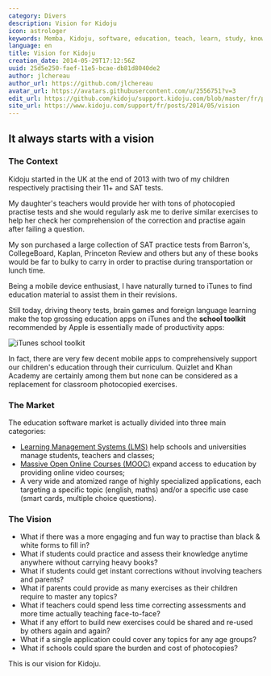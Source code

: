```yaml
---
category: Divers
description: Vision for Kidoju
icon: astrologer
keywords: Memba, Kidoju, software, education, teach, learn, study, knowledge, test, quiz, correction, tablets, revisions, practice, SAT, Quizlet, Khan Academy
language: en
title: Vision for Kidoju
creation_date: 2014-05-29T17:12:56Z
uuid: 25d5e250-faef-11e5-bcae-db81d8040de2
author: jlchereau
author_url: https://github.com/jlchereau
avatar_url: https://avatars.githubusercontent.com/u/2556751?v=3
edit_url: https://github.com/kidoju/support.kidoju.com/blob/master/fr/posts/2014/vision.md
site_url: https://www.kidoju.com/support/fr/posts/2014/05/vision
---
```

## It always starts with a vision

### The Context

Kidoju started in the UK at the end of 2013 with two of my children respectively practising their 11+ and SAT tests.

My daughter's teachers would provide her with tons of photocopied practise tests and she would regularly ask me to derive
similar exercises to help her check her comprehension of the correction and practise again after failing a question. 

My son purchased a large collection of SAT practice tests from Barron's, CollegeBoard, Kaplan, Princeton Review and others
but any of these books would be far to bulky to carry in order to practise during transportation or lunch time.

Being a mobile device enthusiast, I have naturally turned to iTunes to find education material to assist them in their revisions.

Still today, driving theory tests, brain games and foreign language learning make the top grossing education apps on iTunes
and the **school toolkit** recommended by Apple is essentially made of productivity apps:

![iTunes school toolkit](https://raw.githubusercontent.com/kidoju/support.kidoju.com/master/fr/posts/2014/vision.png)

In fact, there are very few decent mobile apps to comprehensively support our children's education through their curriculum.
Quizlet and Khan Academy are certainly among them but none can be considered as a replacement for classroom photocopied exercises.  

### The Market

The education software market is actually divided into three main categories:

- [Learning Management Systems (LMS)](https://en.wikipedia.org/wiki/Learning_management_system) help schools and universities manage students, teachers and classes;
- [Massive Open Online Courses (MOOC)](https://en.wikipedia.org/wiki/Massive_open_online_course) expand access to education by providing online video courses; 
- A very wide and atomized range of highly specialized applications, each targeting a specific topic (english, maths) and/or a specific use case (smart cards, multiple choice questions).

### The Vision

- What if there was a more engaging and fun way to practise than black & white forms to fill in?
- What if students could practice and assess their knowledge anytime anywhere without carrying heavy books?
- What if students could get instant corrections without involving teachers and parents?
- What if parents could provide as many exercises as their children require to master any topics?
- What if teachers could spend less time correcting assessments and more time actually teaching face-to-face? 
- What if any effort to build new exercises could be shared and re-used by others again and again?
- What if a single application could cover any topics for any age groups?
- What if schools could spare the burden and cost of photocopies?

This is our vision for Kidoju.